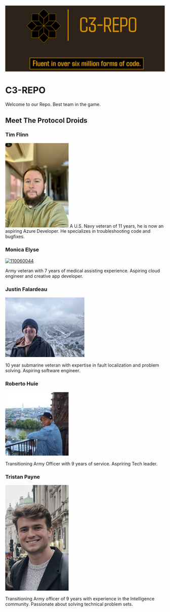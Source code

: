 ![Link an image.](/c3-repo-banner.png)
# C3-REPO
Welcome to our Repo. Best team in the game.

## Meet The Protocol Droids

### Tim Flinn
<img src="/teamPics/tfHeadshot.jpeg" width="200"/>
A U.S. Navy veteran of 11 years, he is now an aspiring Azure Developer. He specializes in troubleshooting code and bugfixes.

### Monica Elyse
<a href='https://postimg.cc/ftLWDzTj' target='_blank'><img src='https://i.postimg.cc/ftLWDzTj/110060044.jpg' border='0' alt='110060044'/></a>

Army veteran with 7 years of medical assisting experience. Aspiring cloud engineer and creative app developer.


### Justin Falardeau
<img src="teamPics/488572676_651429947869809_7993629724061369302_n.jpg" width="250"/>

10 year submarine veteran with expertise in fault localization and problem solving. Aspiring software engineer.

### Roberto Huie
<img src="/teamPics/rh-headshot.jpg" width="200"/>

Transitioning Army Officer with 9 years of service. Aspriring Tech leader.


### Tristan Payne
<img src="/teamPics/tp headshot.jpg" width="200"/>

Transitioning Army officer of 9 years with experience in the Intelligence community. Passionate about solving technical problem sets. 
